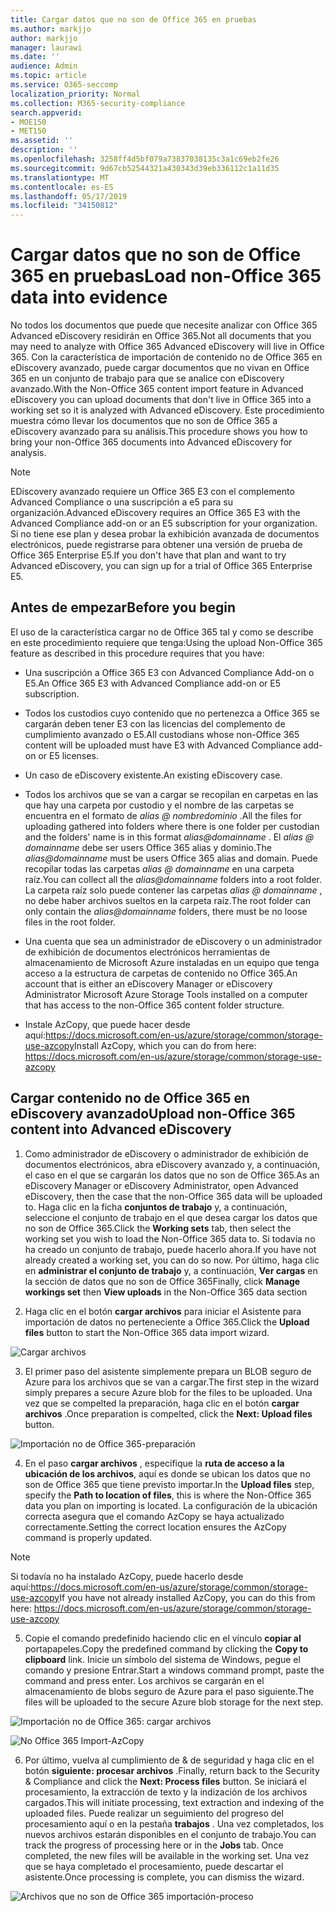 ```yaml
---
title: Cargar datos que no son de Office 365 en pruebas
ms.author: markjjo
author: markjjo
manager: laurawi
ms.date: ''
audience: Admin
ms.topic: article
ms.service: O365-seccomp
localization_priority: Normal
ms.collection: M365-security-compliance
search.appverid:
- MOE150
- MET150
ms.assetid: ''
description: ''
ms.openlocfilehash: 3258ff4d5bf079a73837038135c3a1c69eb2fe26
ms.sourcegitcommit: 9d67cb52544321a430343d39eb336112c1a11d35
ms.translationtype: MT
ms.contentlocale: es-ES
ms.lasthandoff: 05/17/2019
ms.locfileid: "34150812"
---
```

# <a name="load-non-office-365-data-into-evidence"></a><span data-ttu-id="ee644-102">Cargar datos que no son de Office 365 en pruebas</span><span class="sxs-lookup"><span data-stu-id="ee644-102">Load non-Office 365 data into evidence</span></span>

<span data-ttu-id="ee644-103">No todos los documentos que puede que necesite analizar con Office 365 Advanced eDiscovery residirán en Office 365.</span><span class="sxs-lookup"><span data-stu-id="ee644-103">Not all documents that you may need to analyze with Office 365 Advanced eDiscovery will live in Office 365.</span></span> <span data-ttu-id="ee644-104">Con la característica de importación de contenido no de Office 365 en eDiscovery avanzado, puede cargar documentos que no vivan en Office 365 en un conjunto de trabajo para que se analice con eDiscovery avanzado.</span><span class="sxs-lookup"><span data-stu-id="ee644-104">With the Non-Office 365 content import feature in Advanced eDiscovery you can upload documents that don't live in Office 365 into a working set so it is analyzed with Advanced eDiscovery.</span></span> <span data-ttu-id="ee644-105">Este procedimiento muestra cómo llevar los documentos que no son de Office 365 a eDiscovery avanzado para su análisis.</span><span class="sxs-lookup"><span data-stu-id="ee644-105">This procedure shows you how to bring your non-Office 365 documents into Advanced eDiscovery for analysis.</span></span>

>[!Note]
><span data-ttu-id="ee644-106">EDiscovery avanzado requiere un Office 365 E3 con el complemento Advanced Compliance o una suscripción a e5 para su organización.</span><span class="sxs-lookup"><span data-stu-id="ee644-106">Advanced eDiscovery requires an Office 365 E3 with the Advanced Compliance add-on or an E5 subscription for your organization.</span></span> <span data-ttu-id="ee644-107">Si no tiene ese plan y desea probar la exhibición avanzada de documentos electrónicos, puede registrarse para obtener una versión de prueba de Office 365 Enterprise E5.</span><span class="sxs-lookup"><span data-stu-id="ee644-107">If you don't have that plan and want to try Advanced eDiscovery, you can sign up for a trial of Office 365 Enterprise E5.</span></span>

## <a name="before-you-begin"></a><span data-ttu-id="ee644-108">Antes de empezar</span><span class="sxs-lookup"><span data-stu-id="ee644-108">Before you begin</span></span>
<span data-ttu-id="ee644-109">El uso de la característica cargar no de Office 365 tal y como se describe en este procedimiento requiere que tenga:</span><span class="sxs-lookup"><span data-stu-id="ee644-109">Using the upload Non-Office 365 feature as described in this procedure requires that you have:</span></span>

- <span data-ttu-id="ee644-110">Una suscripción a Office 365 E3 con Advanced Compliance Add-on o E5.</span><span class="sxs-lookup"><span data-stu-id="ee644-110">An Office 365 E3 with Advanced Compliance add-on or E5 subscription.</span></span>

- <span data-ttu-id="ee644-111">Todos los custodios cuyo contenido que no pertenezca a Office 365 se cargarán deben tener E3 con las licencias del complemento de cumplimiento avanzado o E5.</span><span class="sxs-lookup"><span data-stu-id="ee644-111">All custodians whose non-Office 365 content will be uploaded must have E3 with Advanced Compliance add-on or E5 licenses.</span></span>

- <span data-ttu-id="ee644-112">Un caso de eDiscovery existente.</span><span class="sxs-lookup"><span data-stu-id="ee644-112">An existing eDiscovery case.</span></span>

- <span data-ttu-id="ee644-113">Todos los archivos que se van a cargar se recopilan en carpetas en las que hay una carpeta por custodio y el nombre de las carpetas se encuentra en el formato de *alias @ nombredominio* .</span><span class="sxs-lookup"><span data-stu-id="ee644-113">All the files for uploading gathered into folders where there is one folder per custodian and the folders' name is in this format *alias@domainname* .</span></span> <span data-ttu-id="ee644-114">El *alias @ domainname* debe ser users Office 365 alias y dominio.</span><span class="sxs-lookup"><span data-stu-id="ee644-114">The *alias@domainname* must be users Office 365 alias and domain.</span></span> <span data-ttu-id="ee644-115">Puede recopilar todas las carpetas *alias @ domainname* en una carpeta raíz.</span><span class="sxs-lookup"><span data-stu-id="ee644-115">You can collect all the *alias@domainname* folders into a root folder.</span></span> <span data-ttu-id="ee644-116">La carpeta raíz solo puede contener las carpetas *alias @ domainname* , no debe haber archivos sueltos en la carpeta raíz.</span><span class="sxs-lookup"><span data-stu-id="ee644-116">The root folder can only contain the *alias@domainname* folders, there must be no loose files in the root folder.</span></span>

- <span data-ttu-id="ee644-117">Una cuenta que sea un administrador de eDiscovery o un administrador de exhibición de documentos electrónicos herramientas de almacenamiento de Microsoft Azure instaladas en un equipo que tenga acceso a la estructura de carpetas de contenido no Office 365.</span><span class="sxs-lookup"><span data-stu-id="ee644-117">An account that is either an eDiscovery Manager or eDiscovery Administrator Microsoft Azure Storage Tools installed on a computer that has access to the non-Office 365 content folder structure.</span></span>

- <span data-ttu-id="ee644-118">Instale AzCopy, que puede hacer desde aquí:https://docs.microsoft.com/en-us/azure/storage/common/storage-use-azcopy</span><span class="sxs-lookup"><span data-stu-id="ee644-118">Install AzCopy, which you can do from here: https://docs.microsoft.com/en-us/azure/storage/common/storage-use-azcopy</span></span>

## <a name="upload-non-office-365-content-into-advanced-ediscovery"></a><span data-ttu-id="ee644-119">Cargar contenido no de Office 365 en eDiscovery avanzado</span><span class="sxs-lookup"><span data-stu-id="ee644-119">Upload non-Office 365 content into Advanced eDiscovery</span></span>

1. <span data-ttu-id="ee644-120">Como administrador de eDiscovery o administrador de exhibición de documentos electrónicos, abra eDiscovery avanzado y, a continuación, el caso en el que se cargarán los datos que no son de Office 365.</span><span class="sxs-lookup"><span data-stu-id="ee644-120">As an eDiscovery Manager or eDiscovery Administrator, open Advanced eDiscovery, then the case that the non-Office 365 data will be uploaded to.</span></span>  <span data-ttu-id="ee644-121">Haga clic en la ficha **conjuntos de trabajo** y, a continuación, seleccione el conjunto de trabajo en el que desea cargar los datos que no son de Office 365.</span><span class="sxs-lookup"><span data-stu-id="ee644-121">Click the **Working sets** tab, then select the working set you wish to load the Non-Office 365 data to.</span></span>  <span data-ttu-id="ee644-122">Si todavía no ha creado un conjunto de trabajo, puede hacerlo ahora.</span><span class="sxs-lookup"><span data-stu-id="ee644-122">If you have not already created a working set, you can do so now.</span></span>  <span data-ttu-id="ee644-123">Por último, haga clic en **administrar el conjunto de trabajo** y, a continuación, **Ver cargas** en la sección de datos que no son de Office 365</span><span class="sxs-lookup"><span data-stu-id="ee644-123">Finally, click **Manage workings set** then **View uploads** in the Non-Office 365 data section</span></span>

2. <span data-ttu-id="ee644-124">Haga clic en el botón **cargar archivos** para iniciar el Asistente para importación de datos no perteneciente a Office 365.</span><span class="sxs-lookup"><span data-stu-id="ee644-124">Click the **Upload files** button to start the Non-Office 365 data import wizard.</span></span>

![Cargar archivos](../media/574f4059-4146-4058-9df3-ec97cf28d7c7.png)

3. <span data-ttu-id="ee644-126">El primer paso del asistente simplemente prepara un BLOB seguro de Azure para los archivos que se van a cargar.</span><span class="sxs-lookup"><span data-stu-id="ee644-126">The first step in the wizard simply prepares a secure Azure blob for the files to be uploaded.</span></span>  <span data-ttu-id="ee644-127">Una vez que se compelted la preparación, haga clic en el botón **cargar archivos** .</span><span class="sxs-lookup"><span data-stu-id="ee644-127">Once preparation is compelted, click the **Next: Upload files** button.</span></span>

![Importación no de Office 365-preparación](../media/0670a347-a578-454a-9b3d-e70ef47aec57.png)
 
4. <span data-ttu-id="ee644-129">En el paso **cargar archivos** , especifique la **ruta de acceso a la ubicación de los archivos**, aquí es donde se ubican los datos que no son de Office 365 que tiene previsto importar.</span><span class="sxs-lookup"><span data-stu-id="ee644-129">In the **Upload files** step, specify the **Path to location of files**, this is where the Non-Office 365 data you plan on importing is located.</span></span>  <span data-ttu-id="ee644-130">La configuración de la ubicación correcta asegura que el comando AzCopy se haya actualizado correctamente.</span><span class="sxs-lookup"><span data-stu-id="ee644-130">Setting the correct location ensures the AzCopy command is properly updated.</span></span>

> [!NOTE]
> <span data-ttu-id="ee644-131">Si todavía no ha instalado AzCopy, puede hacerlo desde aquí:https://docs.microsoft.com/en-us/azure/storage/common/storage-use-azcopy</span><span class="sxs-lookup"><span data-stu-id="ee644-131">If you have not already installed AzCopy, you can do this from here: https://docs.microsoft.com/en-us/azure/storage/common/storage-use-azcopy</span></span>

5. <span data-ttu-id="ee644-132">Copie el comando predefinido haciendo clic en el vínculo **copiar al** portapapeles.</span><span class="sxs-lookup"><span data-stu-id="ee644-132">Copy the predefined command by clicking the **Copy to clipboard** link.</span></span> <span data-ttu-id="ee644-133">Inicie un símbolo del sistema de Windows, pegue el comando y presione Entrar.</span><span class="sxs-lookup"><span data-stu-id="ee644-133">Start a windows command prompt, paste the command and press enter.</span></span>  <span data-ttu-id="ee644-134">Los archivos se cargarán en el almacenamiento de blobs seguro de Azure para el paso siguiente.</span><span class="sxs-lookup"><span data-stu-id="ee644-134">The files will be uploaded to the secure Azure blob storage for the next step.</span></span>

![Importación no de Office 365: cargar archivos](../media/3ea53b5d-7f9b-4dfc-ba63-90a38c14d41a.png)

![No Office 365 Import-AzCopy](../media/504e2dbe-f36f-4f36-9b08-04aea85d8250.png)

6. <span data-ttu-id="ee644-137">Por último, vuelva al cumplimiento de & de seguridad y haga clic en el botón **siguiente: procesar archivos** .</span><span class="sxs-lookup"><span data-stu-id="ee644-137">Finally, return back to the Security & Compliance and click the **Next: Process files** button.</span></span>  <span data-ttu-id="ee644-138">Se iniciará el procesamiento, la extracción de texto y la indización de los archivos cargados.</span><span class="sxs-lookup"><span data-stu-id="ee644-138">This will initiate processing, text extraction and indexing of the uploaded files.</span></span>  <span data-ttu-id="ee644-139">Puede realizar un seguimiento del progreso del procesamiento aquí o en la pestaña **trabajos** .  Una vez completados, los nuevos archivos estarán disponibles en el conjunto de trabajo.</span><span class="sxs-lookup"><span data-stu-id="ee644-139">You can track the progress of processing here or in the **Jobs** tab.  Once completed, the new files will be available in the working set.</span></span>  <span data-ttu-id="ee644-140">Una vez que se haya completado el procesamiento, puede descartar el asistente.</span><span class="sxs-lookup"><span data-stu-id="ee644-140">Once processing is complete, you can dismiss the wizard.</span></span>

![Archivos que no son de Office 365 importación-proceso](../media/218b1545-416a-4a9f-9b25-3b70e8508f67.png)

